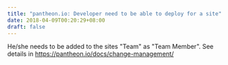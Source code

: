 ```yaml
---
title: "pantheon.io: Developer need to be able to deploy for a site"
date: 2018-04-09T00:20:29+08:00
draft: false
---
```


He/she needs to be added to the sites "Team" as "Team Member". See details in https://pantheon.io/docs/change-management/